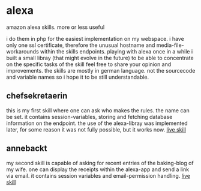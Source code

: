 # alexa
amazon alexa skills. more or less useful

i do them in php for the easiest implementation on my webspace.
i have only one ssl certificate, therefore the unusual hostname and media-file-workarounds within the skills endpoints.
playing with alexa once in a while i built a small libray (that might evolve in the future) to be able to concentrate on the specific tasks of the skill
feel free to share your opinion and improvements.
the skills are mostly in german language. not the sourcecode and variable names so i hope it to be still understandable.

## chefsekretaerin
this is my first skill where one can ask who makes the rules. the name can be set.
it contains session-variables, storing and fetching database information on the endpoint. the use of the alexa-libray was implemented later, for some reason it was not fully possible, but it works now.
[live skill](https://www.amazon.de/dp/B07B6NVYQP/)

## annebackt
my second skill is capable of asking for recent entries of the baking-blog of my wife. one can display the receipts within the alexa-app and send a link via email.
it contains session variables and email-permission handling.
[live skill](https://www.amazon.de/dp/B07LGDL4BV)